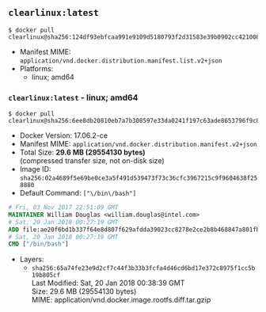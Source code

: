 ## `clearlinux:latest`

```console
$ docker pull clearlinux@sha256:124df93ebfcaa991e9109d5180793f2d31583e39b0902cc4210089fb8ba98d91
```

-	Manifest MIME: `application/vnd.docker.distribution.manifest.list.v2+json`
-	Platforms:
	-	linux; amd64

### `clearlinux:latest` - linux; amd64

```console
$ docker pull clearlinux@sha256:6ee8db20810eb7a7b308597e33da0241f197c63ade8653796f9c8a6a9babc731
```

-	Docker Version: 17.06.2-ce
-	Manifest MIME: `application/vnd.docker.distribution.manifest.v2+json`
-	Total Size: **29.6 MB (29554130 bytes)**  
	(compressed transfer size, not on-disk size)
-	Image ID: `sha256:02a4689f5e69be0ce3a5f491d539473f73c36cfc3967215c9f9604638f258880`
-	Default Command: `["\/bin\/bash"]`

```dockerfile
# Fri, 03 Nov 2017 22:51:09 GMT
MAINTAINER William Douglas <william.douglas@intel.com>
# Sat, 20 Jan 2018 00:27:19 GMT
ADD file:ae20f6bd1b337f64e8d807f629afdda39023cc8278e2ce2b8b468847a801fbad in / 
# Sat, 20 Jan 2018 00:27:19 GMT
CMD ["/bin/bash"]
```

-	Layers:
	-	`sha256:65a74fe23e9d2cf7c44f3b33b3fcfa4d46cd6bd17e372c8975f1cc5b19b805cf`  
		Last Modified: Sat, 20 Jan 2018 00:38:39 GMT  
		Size: 29.6 MB (29554130 bytes)  
		MIME: application/vnd.docker.image.rootfs.diff.tar.gzip
